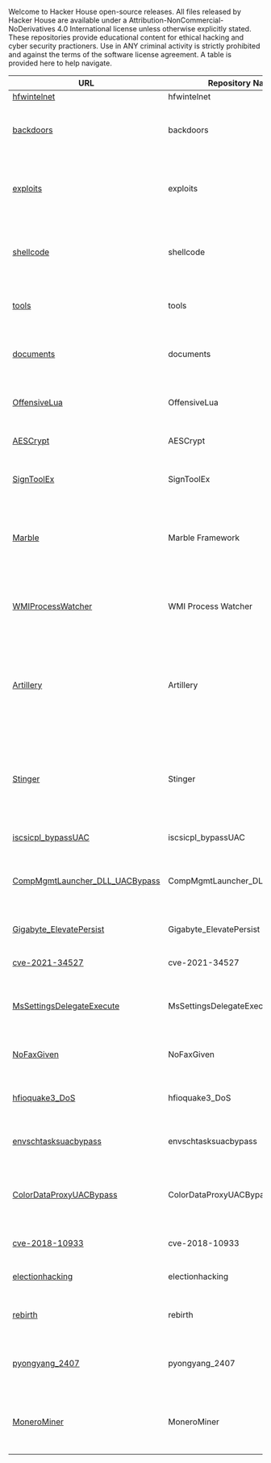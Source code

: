 Welcome to Hacker House open-source releases. All files released by Hacker House are available under a Attribution-NonCommercial-NoDerivatives 4.0 International license unless otherwise explicitly stated. These repositories provide educational content for ethical hacking and cyber security practioners. Use in ANY criminal activity is strictly prohibited and against the terms of the software license agreement. A table is provided here to help navigate.

| URL | Repository Name | Description |
| --- | --------------- | ----------- |
| [hfwintelnet](https://github.com/hackerhouse-opensource/hfwintelnet) | hfwintelnet | 
| [backdoors](https://github.com/hackerhouse-opensource/backdoors) | backdoors | Tools for maintaining access to systems and proof-of-concept demonstrations. |
| [exploits](https://github.com/hackerhouse-opensource/exploits) | exploits | exploits and proof-of-concept vulnerability demonstration files from the team at Hacker House |
| [shellcode](https://github.com/hackerhouse-opensource/shellcode) | shellcode | shellcode are codes designed to be injected into the memory space of another process during exploitation. |
| [tools](https://github.com/hackerhouse-opensource/tools) | tools | A collection of tools created for computer security research purposes. |
| [documents](https://github.com/hackerhouse-opensource/documents) | documents | Papers, presentations and documents from the team at Hacker House. |
| [OffensiveLua](https://github.com/hackerhouse-opensource/OffensiveLua) | OffensiveLua | Offensive Lua. A project to create Lua hacking scripts for Windows platforms. |
| [AESCrypt](https://github.com/hackerhouse-opensource/AESCrypt) | AESCrypt | AES-256 Microsoft Cryptography API Example. |
| [SignToolEx](https://github.com/hackerhouse-opensource/SignToolEx) | SignToolEx | Hack "signtool.exe" to use expired certificates for code-signing |
| [Marble](https://github.com/hackerhouse-opensource/marble) | Marble Framework | Marble Framework allows for flexible and easy-to-use obfuscation when developing tools, fixed source from Wikileaks |
| [WMIProcessWatcher](https://github.com/hackerhouse-opensource/WMIProcessWatcher) | WMI Process Watcher | A CIA tradecraft technique to asynchronously detect when a process is created using WMI. | 
| [Artillery](https://github.com/hackerhouse-opensource/Artillery) | Artillery | A CIA technique for UAC bypass which utilizes elevated COM object to write to System32 and an auto-elevated process to execute as administrator for persistence. |
| [Stinger](https://github.com/hackerhouse-opensource/Stinger) | Stinger | A CIA technique for UAC bypass that obtains the token from an auto-elevated process, modifies it, and reuses it to execute as administrator. 20% cooler |
| [iscsicpl_bypassUAC](https://github.com/hackerhouse-opensource/iscsicpl_bypassUAC) | iscsicpl_bypassUAC | UAC bypass for x64 Windows 7 - 11 |
| [CompMgmtLauncher_DLL_UACBypass](https://github.com/hackerhouse-opensource/CompMgmtLauncher_DLL_UACBypass) | CompMgmtLauncher_DLL_UACBypass | CompMgmtLauncher & Sharepoint DLL Search Order hijacking UAC/persist via OneDrive |
| [Gigabyte_ElevatePersist](https://github.com/hackerhouse-opensource/Gigabyte_ElevatePersist) | Gigabyte_ElevatePersist | Giga-byte Control Center (GCC) Elevation & Persist |
| [cve-2021-34527](https://github.com/hackerhouse-opensource/cve-2021-34527) | cve-2021-34527 | CVE-2021-34527 AddPrinterDriverEx() Privilege Escalation |
| [MsSettingsDelegateExecute](https://github.com/hackerhouse-opensource/MsSettingsDelegateExecute) | MsSettingsDelegateExecute | Bypass UAC on Windows 10/11 x64 using ms-settings DelegateExecute registry key. |
| [NoFaxGiven](https://github.com/hackerhouse-opensource/NoFaxGiven) | NoFaxGiven | Code Execution & Persistence in NETWORK SERVICE FAX Service |
| [hfioquake3_DoS](https://github.com/hackerhouse-opensource/hfioquake3_DoS) | hfioquake3_DoS | ioquake3 engine is vulnerable to a remotely exploitable off-by-one overflow |
| [envschtasksuacbypass](https://github.com/hackerhouse-opensource/envschtasksuacbypass) | envschtasksuacbypass | Bypass UAC elevation on Windows 8 (build 9600) & above. |
| [ColorDataProxyUACBypass](https://github.com/hackerhouse-opensource/ColorDataProxyUACBypass) | ColorDataProxyUACBypass | Exploits undocumented elevated COM interface ICMLuaUtil to trigger UAC bypass. Win 7 & up. |
| [cve-2018-10933](https://github.com/hackerhouse-opensource/cve-2018-10933) | cve-2018-10933 | cve-2018-10933 libssh authentication bypass |
| [electionhacking](https://github.com/hackerhouse-opensource/electionhacking) | electionhacking | Diebold Accuvote-TSx Election Machine Hacking |
| [rebirth](https://github.com/hackerhouse-opensource/rebirth) | rebirth | rebirth IOS11 - 11.3.1 jailbreak security research utility |
| [pyongyang_2407](https://github.com/hackerhouse-opensource/pyongyang_2407) | pyongyang_2407 | Pyongyang 2407 - Android ROM from North Korea, hardware and booting instructions. |
| [MoneroMiner](https://github.com/hackerhouse-opensource/MoneroMiner) | MoneroMiner | A high-performance Monero (XMR) mining implementation in C++ using the RandomX algorithm. |


